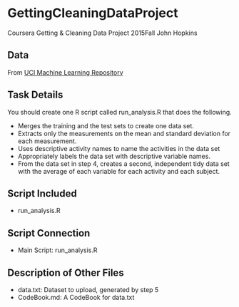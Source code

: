 # GettingCleaningDataProject
Coursera Getting &amp; Cleaning Data Project 2015Fall John Hopkins

## Data
From [UCI Machine Learning Repository](https://d396qusza40orc.cloudfront.net/getdata%2Fprojectfiles%2FUCI%20HAR%20Dataset.zip)

## Task Details
You should create one R script called run_analysis.R that does the following. 

* Merges the training and the test sets to create one data set.
* Extracts only the measurements on the mean and standard deviation for each measurement. 
* Uses descriptive activity names to name the activities in the data set
* Appropriately labels the data set with descriptive variable names. 
* From the data set in step 4, creates a second, independent tidy data set with the average of each variable for each activity and each subject.

## Script Included

* run_analysis.R

## Script Connection

* Main Script: run_analysis.R

## Description of Other Files

* data.txt: Dataset to upload, generated by step 5
* CodeBook.md: A CodeBook for data.txt


